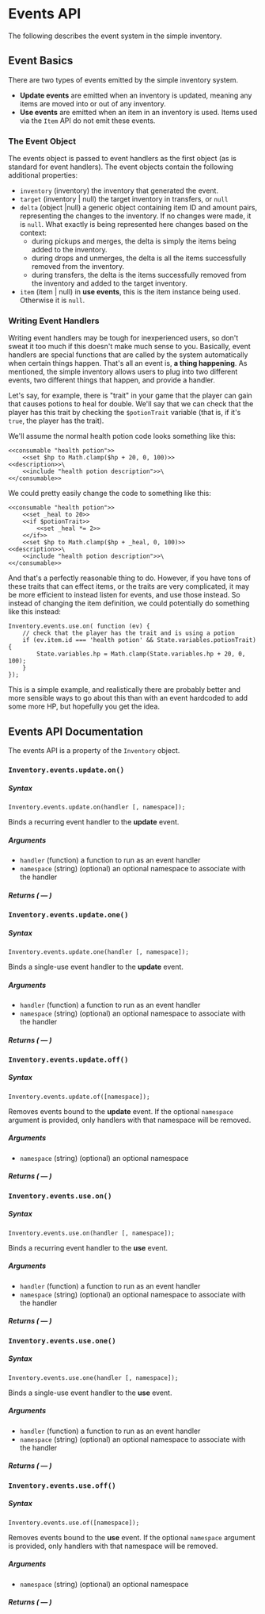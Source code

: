 # Events API

The following describes the event system in the simple inventory.

## Event Basics

There are two types of events emitted by the simple inventory system.

- **Update events** are emitted when an inventory is updated, meaning any items are moved into or out of any inventory.
- **Use events** are emitted when an item in an inventory is used. Items used via the `Item` API do not emit these events.

### The Event Object

The events object is passed to event handlers as the first object (as is standard for event handlers). The event objects contain the following additional properties:

- `inventory` (inventory) the inventory that generated the event.
- `target` (inventory | null) the target inventory in transfers, or `null`
- `delta` (object |null) a generic object containing item ID and amount pairs, representing the changes to the inventory. If no changes were made, it is `null`. What exactly is being represented here changes based on the context:
  - during pickups and merges, the delta is simply the items being added to the inventory.
  - during drops and unmerges, the delta is all the items successfully removed from the inventory.
  - during transfers, the delta is the items successfully removed from the inventory and added to the target inventory.
- `item` (item | null) in **use events**, this is the item instance being used. Otherwise it is `null`.

### Writing Event Handlers

Writing event handlers may be tough for inexperienced users, so don't sweat it too much if this doesn't make much sense to you. Basically, event handlers are special functions that are called by the system automatically when certain things happen. That's all an event is, **a thing happening**. As mentioned, the simple inventory allows users to plug into two different events, two different things that happen, and provide a handler.

Let's say, for example, there is "trait" in your game that the player can gain that causes potions to heal for double. We'll say that we can check that the player has this trait by checking the `$potionTrait` variable (that is, if it's `true`, the player has the trait).

We'll assume the normal health potion code looks something like this:

```
<<consumable "health potion">>
	<<set $hp to Math.clamp($hp + 20, 0, 100)>>
<<description>>\
	<<include "health potion description">>\
<</consumable>>
```

We could pretty easily change the code to something like this:

```
<<consumable "health potion">>
	<<set _heal to 20>>
	<<if $potionTrait>>
		<<set _heal *= 2>>
	<</if>>
	<<set $hp to Math.clamp($hp + _heal, 0, 100)>>
<<description>>\
	<<include "health potion description">>\
<</consumable>>
```

And that's a perfectly reasonable thing to do. However, if you have tons of these traits that can effect items, or the traits are very complicated, it may be more efficient to instead listen for events, and use those instead. So instead of changing the item definition, we could potentially do something like this instead:

```javacsript
Inventory.events.use.on( function (ev) {
	// check that the player has the trait and is using a potion
	if (ev.item.id === 'health potion' && State.variables.potionTrait) {
		State.variables.hp = Math.clamp(State.variables.hp + 20, 0, 100);
	}
});
```

 This is a simple example, and realistically there are probably better and more sensible ways to go about this than with an event hardcoded to add some more HP, but hopefully you get the idea.

## Events API Documentation

The events API is a property of the `Inventory` object.

### `Inventory.events.update.on()`

##### Syntax

```
Inventory.events.update.on(handler [, namespace]);
```

Binds a recurring event handler to the **update** event.

##### Arguments

- `handler` (function) a function to run as an event handler
- `namespace` (string) (optional) an optional namespace to associate with the handler

##### Returns ( &mdash; )

### `Inventory.events.update.one()`

##### Syntax

```
Inventory.events.update.one(handler [, namespace]);
```

Binds a single-use event handler to the **update** event.

##### Arguments

- `handler` (function) a function to run as an event handler
- `namespace` (string) (optional) an optional namespace to associate with the handler

##### Returns ( &mdash; )

### `Inventory.events.update.off()`

##### Syntax

```
Inventory.events.update.of([namespace]);
```

Removes events bound to the **update** event. If the optional `namespace` argument is provided, only handlers with that namespace will be removed.

##### Arguments

- `namespace` (string) (optional) an optional namespace

##### Returns ( &mdash; )

### `Inventory.events.use.on()`

##### Syntax

```
Inventory.events.use.on(handler [, namespace]);
```

Binds a recurring event handler to the **use** event.

##### Arguments

- `handler` (function) a function to run as an event handler
- `namespace` (string) (optional) an optional namespace to associate with the handler

##### Returns ( &mdash; )

### `Inventory.events.use.one()`

##### Syntax

```
Inventory.events.use.one(handler [, namespace]);
```

Binds a single-use event handler to the **use** event.

##### Arguments

- `handler` (function) a function to run as an event handler
- `namespace` (string) (optional) an optional namespace to associate with the handler

##### Returns ( &mdash; )

### `Inventory.events.use.off()`

##### Syntax

```
Inventory.events.use.of([namespace]);
```

Removes events bound to the **use** event. If the optional `namespace` argument is provided, only handlers with that namespace will be removed.

##### Arguments

- `namespace` (string) (optional) an optional namespace

##### Returns ( &mdash; )

